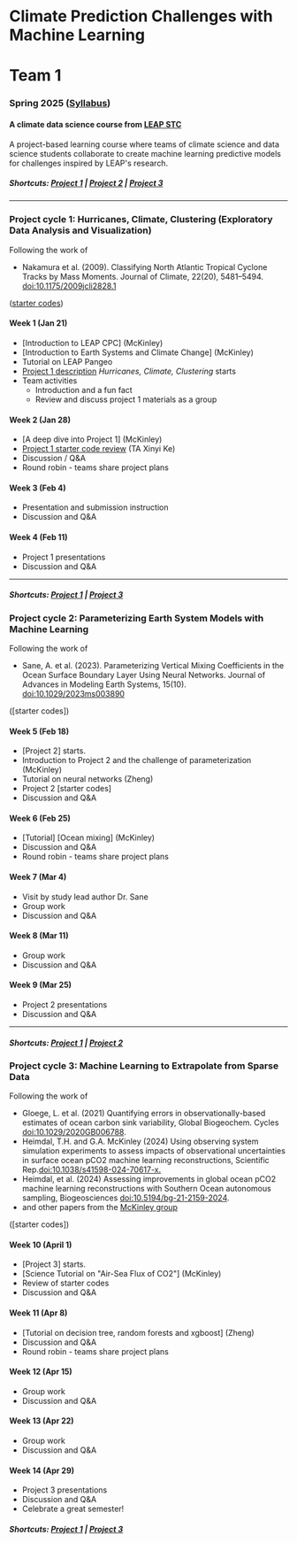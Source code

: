# Climate Prediction Challenges with Machine Learning
# Team 1
### Spring 2025 ([Syllabus](CourseInfo/CPC-Spring2025-Syllabus.md))
#### A climate data science course from [LEAP STC](https://leap.columbia.edu)

A project-based learning course where teams of climate science and data science students collaborate to create machine learning predictive models for challenges inspired by LEAP's research.

##### Shortcuts: [Project 1](#project-cycle-1-jupyter-notebook-for-exploratory-data-analysis) | [Project 2](#project-cycle-2-physics-informed-machine-learning) | [Project 3](#project-cycle-3-predictive-modeling)
----
### Project cycle 1: Hurricanes, Climate, Clustering (Exploratory Data Analysis and Visualization)

Following the work of 
* Nakamura et al. (2009). Classifying North Atlantic Tropical Cyclone Tracks by Mass Moments. Journal of Climate, 22(20), 5481–5494. [doi:10.1175/2009jcli2828.1](https://doi.org/10.1175/2009jcli2828.1)

([starter codes](Project-StarterCodes/Project1-EDAV))

#### Week 1 (Jan 21)
+ [Introduction to LEAP CPC] (McKinley)
+ [Introduction to Earth Systems and Climate Change] (McKinley)
+ Tutorial on LEAP Pangeo
+ [Project 1 description](Project-StarterCodes/Project1-EDAV/doc/Proj1_desc.md) *Hurricanes, Climate, Clustering* starts
+ Team activities
	+ Introduction and a fun fact
	+ Review and discuss project 1 materials as a group


#### Week 2 (Jan 28)
+ [A deep dive into Project 1] (McKinley)
+ [Project 1 starter code review](Project-StarterCodes/Project1-EDAV) (TA Xinyi Ke)
+ Discussion / Q&A
+ Round robin - teams share project plans

#### Week 3 (Feb 4)
+ Presentation and submission instruction 
+ Discussion and Q&A

#### Week 4 (Feb 11)
+ Project 1 presentations
+ Discussion and Q&A
  
----
##### Shortcuts: [Project 1](#project-cycle-1-jupyter-notebook-for-exploratory-data-analysis) | [Project 3](#project-cycle-3-predictive-modeling)

### Project cycle 2: Parameterizing Earth System Models with Machine Learning

Following the work of 
* Sane, A. et al. (2023). Parameterizing Vertical Mixing Coefficients in the Ocean Surface Boundary Layer Using Neural Networks. Journal of Advances in Modeling Earth Systems, 15(10). [doi:10.1029/2023ms003890](https://doi.org/10.1029/2023ms003890)

([starter codes])

#### Week 5 (Feb 18)
+ [Project 2] starts.
+ Introduction to Project 2 and the challenge of parameterization (McKinley)
+ Tutorial on neural networks (Zheng)
+ Project 2 [starter codes]
+ Discussion and Q&A

#### Week 6 (Feb 25)
+ [Tutorial] [Ocean mixing] (McKinley)
+ Discussion and Q&A
+ Round robin - teams share project plans
  
#### Week 7 (Mar 4)
+ Visit by study lead author Dr. Sane
+ Group work
+ Discussion and Q&A

#### Week 8 (Mar 11)
+ Group work
+ Discussion and Q&A
  
#### Week 9 (Mar 25)
+ Project 2 presentations
+ Discussion and Q&A
----
##### Shortcuts: [Project 1](#project-cycle-1-jupyter-notebook-for-exploratory-data-analysis) | [Project 2](#project-cycle-2-physics-informed-machine-learning) 

### Project cycle 3: Machine Learning to Extrapolate from Sparse Data

Following the work of 
* Gloege, L. et al. (2021) Quantifying errors in observationally-based estimates of ocean carbon sink variability, Global Biogeochem. Cycles [doi:10.1029/2020GB006788](https://agupubs.onlinelibrary.wiley.com/doi/abs/10.1029/2020GB006788).  
* Heimdal, T.H. and G.A. McKinley (2024) Using observing system simulation experiments to assess impacts of observational uncertainties in surface ocean pCO2 machine learning reconstructions, Scientific Rep.[doi:10.1038/s41598-024-70617-x.](https://link.springer.com/article/10.1038/s41598-024-70617-x)
* Heimdal, et al. (2024) Assessing improvements in global ocean pCO2 machine learning reconstructions with Southern Ocean autonomous sampling, Biogeosciences [doi:10.5194/bg-21-2159-2024](https://bg.copernicus.org/articles/21/2159/2024/).
* and other papers from the [McKinley group](https://galenmckinley.github.io/publications/)

([starter codes])

#### Week 10 (April 1)
+ [Project 3] starts.
+ [Science Tutorial on "Air-Sea Flux of CO2"] (McKinley)
+ Review of starter codes
+ Discussion and Q&A
 
#### Week 11 (Apr 8)
+ [Tutorial on decision tree, random forests and xgboost] (Zheng)
+ Discussion and Q&A
+ Round robin - teams share project plans
  
#### Week 12 (Apr 15)
+ Group work
+ Discussion and Q&A 

#### Week 13 (Apr 22)
+ Group work
+ Discussion and Q&A 

#### Week 14 (Apr 29)
+ Project 3 presentations
+ Discussion and Q&A
+ Celebrate a great semester!
  
##### Shortcuts: [Project 1](#project-cycle-1-jupyter-notebook-for-exploratory-data-analysis) | [Project 3](#project-cycle-3-predictive-modeling)
